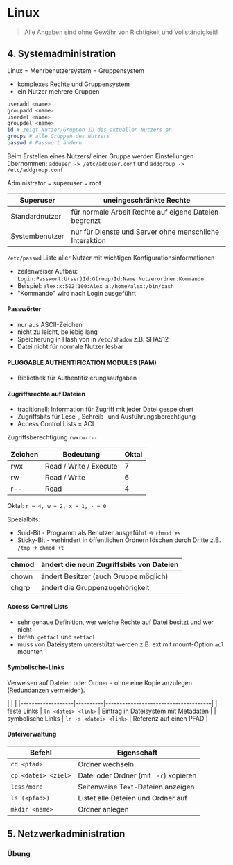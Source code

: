 # Linux

> Alle Angaben sind ohne Gewähr von Richtigkeit und Vollständigkeit!

## 4. Systemadministration

Linux = Mehrbenutzersystem = Gruppensystem
- komplexes Rechte und Gruppensystem
- ein Nutzer mehrere Gruppen

```bash
useradd <name>
groupadd <name>
userdel <name>
groupdel <name>
id # zeigt Nutzer/Gruppen ID des aktuellen Nutzers an
groups # alle Gruppen des Nutzers
passwd # Passwort ändern
```

Beim Erstellen eines Nutzers/ einer Gruppe werden Einstellungen übernommen: `adduser -> /etc/adduser.conf` und `addgroup -> /etc/addgroup.conf`

Administrator = superuser = root

| Superuser | uneingeschränkte Rechte |
|----------------|---------------------------------------------------------|
| Standardnutzer | für normale Arbeit Rechte auf eigene Dateien begrenzt |
| Systembenutzer | nur für Dienste und Server ohne menschliche Interaktion |

`/etc/passwd` Liste aller Nutzer mit wichtigen Konfigurationsinformationen
- zeilenweiser Aufbau: `Login:Passwort:U(ser)Id:G(roup)Id:Name:Nutzerordner:Kommando`
- Beispiel: `alex:x:502:100:Alex a:/home/alex:/bin/bash`
- "Kommando" wird nach Login ausgeführt
 
 #### Passwörter
- nur aus ASCII-Zeichen
- nicht zu leicht, beliebig lang
- Speicherung in Hash von in `/etc/shadow` z.B. SHA512
- Datei nicht für normale Nutzer lesbar

#### PLUGGABLE AUTHENTIFICATION MODULES (PAM)
- Bibliothek für Authentifizierungsaufgaben

#### Zugriffsrechte auf Dateien
- traditionell: Information für Zugriff mit jeder Datei gespeichert
- Zugriffsbits für Lese-, Schreib- und Ausführungsberechtigung
- Access Control Lists = ACL

Zugriffsberechtigung `rwxrw-r--`

| Zeichen | Bedeutung | Oktal |
|---------|------------------------|-------|
| rwx | Read / Write / Execute | 7 |
| rw- | Read / Write | 6 |
| r-- | Read | 4 |

Oktal: `r = 4, w = 2, x = 1, - = 0`

Spezialbits:
- Suid-Bit - Programm als Benutzer ausgeführt -> `chmod +s`
- Sticky-Bit - verhindert in öffentlichen Ordnern löschen durch Dritte z.B. `/tmp` -> `chmod +t`

| chmod | ändert die neun Zugriffsbits von Dateien |
|-------|------------------------------------------|
| chown | ändert Besitzer (auch Gruppe möglich) |
| chgrp | ändert die Gruppenzugehörigkeit |

#### Access Control Lists
- sehr genaue Definition, wer welche Rechte auf Datei besitzt und wer nicht
- Befehl `getfacl` und `setfacl`
- muss von Dateisystem unterstützt werden z.B. ext mit mount-Option `acl` mounten

#### Symbolische-Links
Verweisen auf Dateien oder Ordner - ohne eine Kopie anzulegen (Redundanzen vermeiden).

| | |
|-------------------|----------|--------------------------------------|
| feste Links | `ln <datei> <link>` | Eintrag in Dateisystem mit Metadaten |
| symbolische Links | `ln -s <datei> <link>` | Referenz auf einen PFAD |

#### Dateiverwaltung

| Befehl | Eigenschaft |
|-------------------|-------------|
| `cd <pfad>` | Ordner wechseln |
| `cp <datei> <ziel>`| Datei oder Ordner (mit ` -r`) kopieren |
| `less/more` | Seitenweise Text-Dateien anzeigen |
| `ls (<pfad>)` | Listet alle Dateien und Ordner auf |
| `mkdir <name>` | Ordner anlegen |




## 5. Netzwerkadministration

### Übung


